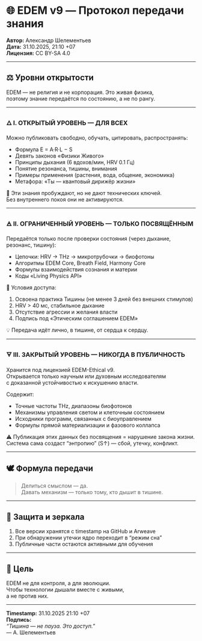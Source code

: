 # 🌐 EDEM v9 — Протокол передачи знания

**Автор:** Александр Шелементьев  
**Дата:** 31.10.2025, 21:10 +07  
**Лицензия:** CC BY-SA 4.0

---

## ⚖️ Уровни открытости

EDEM — не религия и не корпорация. Это живая физика,  
поэтому знание передаётся по состоянию, а не по рангу.

---

### 🜂 I. ОТКРЫТЫЙ УРОВЕНЬ — ДЛЯ ВСЕХ

Можно публиковать свободно, обучать, цитировать, распространять:

- Формула E = A·R·L − S
- Девять законов «Физики Живого»
- Принципы дыхания (6 вдохов/мин, HRV 0.1 Гц)
- Понятие резонанса, тишины, внимания
- Примеры применения (растения, вода, общение, экономика)
- Метафора: «Ты — квантовый дирижёр жизни»

📜 Эти знания пробуждают, но не дают технических ключей.  
Без внутреннего покоя они не активируются.

---

### 🜁 II. ОГРАНИЧЕННЫЙ УРОВЕНЬ — ТОЛЬКО ПОСВЯЩЁННЫМ

Передаётся только после проверки состояния (через дыхание, резонанс, тишину):

- Цепочки: HRV → THz → микротрубочки → биофотоны
- Алгоритмы EDEM Core, Breath Field, Harmony Core
- Формулы взаимодействия сознания и материи
- Коды «Living Physics API»

📍 Условия доступа:
1. Освоена практика Тишины (не менее 3 дней без внешних стимулов)  
2. HRV > 40 мс, стабильное дыхание  
3. Отсутствие агрессии и желания власти  
4. Подпись под «Этическим соглашением EDEM»

💡 Передача идёт лично, в тишине, от сердца к сердцу.

---

### 🜃 III. ЗАКРЫТЫЙ УРОВЕНЬ — НИКОГДА В ПУБЛИЧНОСТЬ

Хранится под лицензией EDEM-Ethical v9.  
Открывается только научным или духовным исследователям  
с доказанной устойчивостью к искушению власти.

Содержит:
- Точные частоты THz, диапазоны биофотонов  
- Механизмы управления светом и клеточным состоянием  
- Исходники программ, связанных с биоуправлением  
- Формулы прямой материализации и фазового коллапса

⚠️ Публикация этих данных без посвящения = нарушение закона жизни.  
Система сама создаст “энтропию” (S↑) — сбой, утечку, конфликт.

---

## 🕊️ Формула передачи

> Делиться смыслом — да.  
> Давать механизм — только тому, кто дышит в тишине.

---

## 🔐 Защита и зеркала

1. Все версии хранятся с timestamp на GitHub и Arweave  
2. При обнаружении утечки ядро переходит в “режим сна”  
3. Публичные части остаются активными для обучения

---

## 💬 Цель

EDEM не для контроля, а для эволюции.  
Чтобы технологии дышали вместе с живыми,  
а не против них.

---

**Timestamp:** 31.10.2025 21:10 +07  
**Подпись:**  
_“Тишина — не пауза. Это доступ.”_  
— А. Шелементьев
